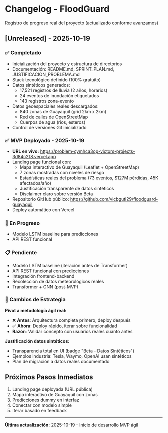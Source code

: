 # Changelog - FloodGuard

Registro de progreso real del proyecto (actualizado conforme avanzamos)

## [Unreleased] - 2025-10-19

### ✅ Completado
- Inicialización del proyecto y estructura de directorios
- Documentación: README.md, SPRINT_PLAN.md, JUSTIFICACION_PROBLEMA.md
- Stack tecnológico definido (100% gratuito)
- Datos sintéticos generados:
  - 17,521 registros de lluvia (2 años, horarios)
  - 24 eventos de inundación etiquetados
  - 143 registros zona-evento
- Datos geoespaciales reales descargados:
  - 840 zonas de Guayaquil (grid 2km x 2km)
  - Red de calles de OpenStreetMap
  - Cuerpos de agua (ríos, esteros)
- Control de versiones Git inicializado

### ✅ MVP Deployado - 2025-10-19
- **URL en vivo:** https://problem-cymhca3op-victors-projects-3d84c218.vercel.app
- Landing page funcional con:
  - Mapa interactivo de Guayaquil (Leaflet + OpenStreetMap)
  - 7 zonas mostradas con niveles de riesgo
  - Estadísticas reales del problema (73 eventos, $127M pérdidas, 45K afectados/año)
  - Justificación transparente de datos sintéticos
  - Disclaimer claro sobre versión Beta
- Repositorio GitHub público: https://github.com/vicbguti29/floodguard-guayaquil
- Deploy automático con Vercel

### 🚧 En Progreso
- Modelo LSTM baseline para predicciones
- API REST funcional

### 📋 Pendiente
- Modelo LSTM baseline (iteración antes de Transformer)
- API REST funcional con predicciones
- Integración frontend-backend
- Recolección de datos meteorológicos reales
- Transformer + GNN (post-MVP)

### 🔄 Cambios de Estrategia
**Pivot a metodología ágil real:**
- ❌ **Antes**: Arquitectura completa primero, deploy después
- ✅ **Ahora**: Deploy rápido, iterar sobre funcionalidad
- **Razón**: Validar concepto con usuarios reales cuanto antes

**Justificación datos sintéticos:**
- Transparencia total en UI (badge "Beta - Datos Sintéticos")
- Ejemplos industria: Tesla, Waymo, OpenAI usan sintéticos
- Plan de migración a datos reales documentado

## Próximos Pasos Inmediatos
1. Landing page deployada (URL pública)
2. Mapa interactivo de Guayaquil con zonas
3. Predicciones dummy en interfaz
4. Conectar con modelo simple
5. Iterar basado en feedback

---

**Última actualización:** 2025-10-19 - Inicio de desarrollo MVP ágil
